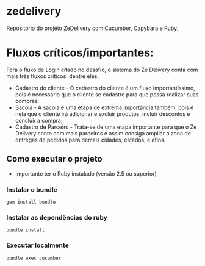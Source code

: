 # zedelivery
Repositório do projeto ZeDelivery com Cucumber, Capybara e Ruby.

# Fluxos críticos/importantes:
  Fora o fluxo de Login citado no desafio, o sistema do Ze Delivery conta com mais três fluxos críticos, dentre eles:
  * Cadastro do cliente - O cadastro do cliente é um fluxo importantíssimo, pois é necessário que o cliente se cadastre para que possa realizar suas compras;
  * Sacola - A sacola é uma etapa de extrema importância também, pois é nela que o cliente irá adicionar e excluir produtos, incluir descontos e concluir a compra;
  * Cadastro de Parceiro - Trata-se de uma etapa importante para que o Ze Delivery conte com mais parceiros e assim consiga ampliar a zona de entregas de pedidos para demais cidades, estados, e afins.
  


## Como executar o projeto

* Importante ter o Ruby instalado (versão 2.5 ou superior)

### Instalar o bundle
`
gem install bundle
`

### Instalar as dependências do ruby
`
bundle install
`

### Executar localmente 
`
bundle exec cucumber
`


